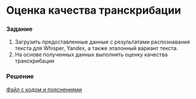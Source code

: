 # Оценка качества транскрибации

### Задание
1. Загрузить предоставленные данные с результатами распознавания текста для Whisper, Yandex, а также эталонный вариант текста.
2. На основе полученных данных выполнить оценку качества транскрибации

### Решение
[Файл с кодом и пояснениями](/Projects/10_Test_tasks/Task_6/Solution.ipynb)
